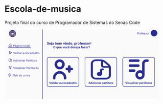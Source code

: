 # Escola-de-musica
Projeto final do curso de Programador de Sistemas do Senac Code

<img src="Página Inicial - Escola de música.png" alt="">
